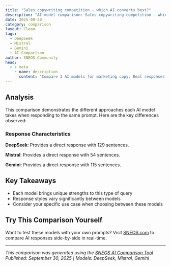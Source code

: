 ```yaml
---
title: "Sales copywriting competition - which AI converts best?"
description: "AI model comparison: Sales copywriting competition - which AI converts best?..."
date: 2025-09-30
category: comparison
layout: Clean
tags:
  - DeepSeek
  - Mistral
  - Gemini
  - AI Comparison
author: SNEOS Community
head:
  - - meta
    - name: description
      content: "Compare 3 AI models for marketing copy. Real responses from DeepSeek, Mistral, Gemini with detailed analysis."
---
```


<ChatComparison
  title="Sales copywriting competition - which AI converts best?"
  prompt="Sales copywriting competition - which AI converts best?"
  :responses='{
    "DeepSeek": "Of course. This is a fantastic idea. Let\u0027s frame this as a head-to-head competition between the leading AI writing models.\n\nWe\u0027ll create a real-world sales copy scenario, set the rules, and then have our \u0022contestants\u0022 generate copy. Finally, we\u0027ll analyze the results to declare a winner based on key sales copy principles.\n\n---\n\n### **The Sales Copywriting Grand Prix**\n\n**The Scenario:** A new direct-to-consumer brand, **\u0022Zenith Coffee Co.\u0022** is launching its first product: a high-end, single-origin subscription box from Ethiopia. The target audience is millennials and Gen Z who value authenticity, sustainability, and a premium coffee experience at home.\n\n**The Goal:** Write a high-converting **Facebook/Instagram Ad** (primary text) and a **Subject Line** for the launch email.\n\n**The Contestants:**\n1.  **GPT-4 (OpenAI):** The established champion, known for its fluency and reasoning.\n2.  **Claude 3 (Anthropic):** Known for its eloquent, nuanced, and human-like writing.\n3.  **Gemini 1.5 (Google):** A powerful, well-rounded contender with strong creative capabilities.\n\n---\n\n### **Round 1: The Facebook/Instagram Ad Copy**\n\n**Prompt Given to All AIs:**\n\u003E \u0022Write the primary text for a Facebook/Instagram ad for Zenith Coffee Co. We are launching a new single-origin Ethiopian coffee subscription. The audience is millennials/Gen Z who care about quality, origin, and sustainability. The tone should be authentic, inspiring, and slightly exclusive. Include a clear Call to Action (CTA). Keep it under 150 words.\u0022\n\n---\n\n#### **Contestant 1: GPT-4**\n\n**Copy:**\n\u003E Tired of the same old dark roast? It\u0027s time to meet your match. \u2615\n\u003E\n\u003E Presenting the Yirgacheffe Reserve from Zenith Coffee Co. \u2013 a single-origin Ethiopian coffee that\u0027s as vibrant and complex as the hills it\u0027s grown on. We partner directly with family-owned farms, ensuring every bean is ethically sourced and sustainably harvested.\n\u003E\n\u003E Taste notes of wild berry, dark chocolate, and a floral aroma that will transform your morning ritual into a journey.\n\u003E\n\u003E This isn\u0027t just coffee. It\u0027s a passport to the birthplace of coffee itself. Our limited-run subscription is for those who don\u0027t just drink coffee\u2014they experience it.\n\u003E\n\u003E **\uD83D\uDC49 Elevate Your Brew. Claim Your First Bag Now!**\n\u003E\n\u003E #ZenithCoffee #EthiopianCoffee #SpecialtyCoffee\n\n#### **Contestant 2: Claude 3**\n\n**Copy:**\n\u003E Your daily brew has a secret origin story. And it begins in the misty highlands of Ethiopia.\n\u003E\n\u003E At Zenith, we believe you should know the journey of your coffee bean. That\u0027s why our new Ethiopian Single-Origin Subscription brings you directly to the source. Each batch is traceable to a specific co-op, where traditional methods meet sustainable farming.\n\u003E\n\u003E Prepare for a cup that surprises you: think bright citrus, a hint of jasmine, and a smooth, clean finish. This is the authentic taste of Yirgacheffe, without the pretense.\n\u003E\n\u003E Join the inner circle of coffee explorers. Your first shipment is waiting.\n\u003E\n\u003E **Discover the Origin \u2192**\n\u003E\n\u003E #CoffeeWithACause #ZenithJourney\n\n#### **Contestant 3: Gemini 1.5**\n\n**Copy:**\n\u003E Coffee shouldn\u0027t be a mystery. It should be a masterpiece.\n\u003E\n\u003E **Zenith Coffee Co.: Ethiopian Single-Origin Subscription.**\n\u003E\n\u003E Ditch the bland, mass-produced blends. We deliver coffee with a clear passport\u2014straight from the sun-drenched, high-altitude farms of Ethiopia\u0027s Sidamo region. Each bag is a story of soil, sun, and skilled hands.\n\u003E\n\u003E **You\u0027ll taste the difference:** A brilliant acidity, a silky body, and flavors of blueberry and lemon that dance on your palate.\n\u003E\n\u003E We\u0027re obsessed with ethical sourcing, so you can feel as good about your purchase as you do about your pour-over.\n\u003E\n\u003E **Ready for a better cup? Subscribe \u0026 Save 15% on your first box.**\n\u003E\n\u003E **Tap to Explore Our Launch Offer!**\n\u003E\n\u003E #ZenithCoffee #EthiopianCoffee #Sustainable\n\n---\n\n### **Round 2: The Email Subject Line**\n\n**Prompt Given to All AIs:**\n\u003E \u0022Generate 3 compelling email subject lines for the launch announcement of the Zenith Ethiopian coffee subscription. They should create urgency, curiosity, or highlight the exclusivity.\u0022\n\n---\n\n#### **GPT-4**\n1.  Your Invitation to the Zenith Ethiopian Reserve is Inside\n2.  The Origin Awaits: Our Ethiopian Coffee is Here\n3.  \u26A0\uFE0F Don\u0027t Miss Out: Our Limited Ethiopian Roast is Live\n\n#### **Claude 3**\n1.  The story behind your next favorite cup of coffee\n2.  You\u0027re invited: Be the first to taste our Ethiopian source\n3.  A coffee from the birthplace of coffee (now available)\n\n#### **Gemini 1.5**\n1.  It\u0027s Here: The Ethiopian Single-Origin You\u0027ve Been Waiting For\n2.  Your Passport to Ethiopia\u0027s Best Coffee is Inside\n3.  Last Chance: Our Launch Offer Ends Soon!\n\n---\n\n### **Judging \u0026 Analysis**\n\nLet\u0027s break down the results using core copywriting principles.\n\n#### **Facebook Ad Analysis:**\n\n*   **GPT-4:**\n    *   **Strengths:** Excellent, direct hook (\u0022Tired of the same old dark roast?\u0022). Strong, evocative sensory language (\u0022wild berry, dark chocolate\u0022). The CTA \u0022Elevate Your Brew\u0022 is fantastic\u2014it sells a transformation, not just a product. The hashtag use is perfect for the platform.\n    *   **Weaknesses:** Slightly more generic \u0022premium\u0022 feel, but very effective.\n\n*   **Claude 3:**\n    *   **Strengths:** The most sophisticated and story-driven copy. \u0022Your daily brew has a secret origin story\u0022 is a brilliant, curiosity-driven hook. It focuses heavily on the *narrative* and authenticity (\u0022without the pretense\u0022). The CTA \u0022Discover the Origin\u0022 is highly relevant.\n    *   **Weaknesses:** May be slightly less direct for a quick-scrolling social feed. The CTA is softer than GPT-4\u0027s.\n\n*   **Gemini 1.5:**\n    *   **Strengths:** Very strong on clear, tangible benefits (\u0022Subscribe \u0026 Save 15%\u0022). It does a great job of contrasting the problem (\u0022bland, mass-produced blends\u0022) with the solution. The specificity of the Sidamo region adds credibility.\n    *   **Weaknesses:** The hook (\u0022Coffee shouldn\u0027t be a mystery...\u0022) is good, but not as gripping as the others. It feels the most like a traditional, if very well-executed, ad.\n\n**Round 1 Winner: A very close call, but GPT-4 takes it.** Its combination of a punchy hook, irresistible sensory details, and a powerful, benefit-driven CTA makes it the most likely to stop a scroll and drive a click.\n\n#### **Email Subject Line Analysis:**\n\n*   **GPT-4:** Focuses on exclusivity and urgency. \u0022Your Invitation\u0022 and \u0022Don\u0027t Miss Out\u0022 are classic, high-performing triggers.\n*   **Claude 3:** All about curiosity and storytelling. \u0022The story behind...\u0022 and \u0022A coffee from the birthplace...\u0022 are intelligent and intriguing, perfect for a more engaged audience.\n*   **Gemini 1.5:** A mix of excitement (\u0022It\u0027s Here\u0022), benefit (\u0022Passport to...\u0022), and direct urgency (\u0022Last Chance\u0022). This is a solid, A/B test-ready set.\n\n**Round 2 Winner: Claude 3, by a nose.** In a crowded inbox, curiosity often beats blunt force. Claude\u0027s lines feel more like a personal message and less like an advertisement, which can lead to higher open rates from a qualified list.\n\n---\n\n### **And the Overall Winner Is...**\n\nThis depends on the channel and your goal.\n\n*   **For direct-response, scroll-stopping SOCIAL ADS: GPT-4.** Its copy is engineered for conversion\u2014it\u0027s emotive, benefit-packed, and has a clear, compelling CTA.\n*   **For building a brand story and engaging a NURTURED AUDIENCE (like email): Claude 3.** Its nuanced, intelligent, and human-like writing builds a deeper connection and trust.\n\n**However, the true champion is you, the human copywriter.**\n\nThe real-world result would come from using these AIs as a **dream team**:\n\n1.  Use **Claude 3** to brainstorm the core narrative and brand voice.\n2.  Use **GPT-4** to punch up that narrative into hard-hitting, conversion-focused ad copy.\n3.  Use **Gemini 1.5** to generate a wide variety of A/B testable subject lines and value-proposition angles.\n\nThe best AI is the one you learn to direct. Use this competition as a starting point to refine your prompts and discover which model best complements your unique style.",
    "Mistral": "To determine which AI converts best for sales copywriting, you would need to conduct a comparative analysis. Here\u2019s a structured approach to evaluate different AI tools:\n\n### Step-by-Step Evaluation Process\n\n1. **Identify AI Tools**:\n   - **Copy.ai**\n   - **Jasper.ai**\n   - **Frase.io**\n   - **Rytr.me**\n   - **Anyword**\n   - **LongShot AI**\n\n2. **Define Metrics**:\n   - **Conversion Rate**: The percentage of visitors who take the desired action (e.g., making a purchase, signing up for a newsletter).\n   - **Engagement**: Metrics like click-through rate (CTR), time spent on page, and bounce rate.\n   - **Quality of Copy**: Subjective evaluation based on clarity, persuasiveness, and relevance.\n   - **Speed and Efficiency**: How quickly the AI generates high-quality copy.\n   - **Customization**: Ability to tailor the copy to specific audiences and tones.\n\n3. **Create Test Scenarios**:\n   - Develop a set of standardized scenarios or briefs for each AI tool to generate copy for. Examples include:\n     - Product descriptions\n     - Email marketing campaigns\n     - Landing pages\n     - Social media ads\n\n4. **Generate Copy**:\n   - Use each AI tool to generate copy for the defined scenarios.\n   - Ensure consistency in the input parameters (e.g., product details, target audience, tone).\n\n5. **A/B Testing**:\n   - Run A/B tests using the generated copy from different AI tools.\n   - Use tools like Google Optimize, Optimizely, or Unbounce to split traffic and measure performance.\n\n6. **Analyze Results**:\n   - Collect data on conversion rates, engagement metrics, and user feedback.\n   - Compare the performance of each AI tool against the defined metrics.\n\n7. **Subjective Evaluation**:\n   - Have a panel of experts or a focus group evaluate the quality of the copy.\n   - Use a scoring system to rate clarity, persuasiveness, and relevance.\n\n8. **Report Findings**:\n   - Summarize the results in a report.\n   - Highlight the strengths and weaknesses of each AI tool.\n   - Identify the AI tool that performs best overall.\n\n### Example Scenario\n\n**Product Description for a Smartwatch**:\n- **Product Features**: Heart rate monitor, GPS, waterproof, 7-day battery life.\n- **Target Audience**: Fitness enthusiasts, tech-savvy consumers.\n- **Tone**: Exciting, informative.\n\n**Generated Copy Examples**:\n\n**Copy.ai**:\n\u0022Introducing the ultimate smartwatch for fitness enthusiasts! With a heart rate monitor, built-in GPS, and waterproof design, this watch is your perfect workout companion. Enjoy a 7-day battery life and stay connected on the go. Elevate your fitness journey today!\u0022\n\n**Jasper.ai**:\n\u0022Experience the future of fitness with our advanced smartwatch. Track your heart rate, navigate with GPS, and dive into any adventure with its waterproof design. With a 7-day battery life, you\u0027ll never miss a beat. Upgrade your workout routine now!\u0022\n\n**Frase.io**:\n\u0022Meet your new fitness partner \u2013 a smartwatch designed for active lifestyles. Monitor your heart rate, track your routes with GPS, and enjoy waterproof durability. With a 7-day battery life, it\u0027s always ready when you are. Take your fitness to the next level!\u0022\n\n### Conclusion\n\nBy following this structured approach, you can objectively determine which AI tool converts best for sales copywriting. The key is to ensure a fair comparison by using standardized scenarios and metrics, and to gather both quantitative and qualitative data.",
    "Gemini": "Okay, let\u0027s dive into a sales copywriting competition using AI. Here\u0027s a breakdown of how we can approach this, the factors involved, and some AI contenders to consider:\n\n**The Challenge: Convert Leads into Customers**\n\nThe core metric is **conversion rate**.  We\u0027ll be looking at which AI, when used to generate sales copy, results in the highest percentage of people taking a desired action (e.g., making a purchase, signing up for a free trial, filling out a form, requesting a demo).\n\n**Key Elements for a Fair and Meaningful Competition:**\n\n1.  **Define the Target Audience:**  Who are we trying to reach?  Age, demographics, interests, pain points, buying behavior are essential to narrow the AI.\n2.  **Choose a Product/Service:**  The product or service needs to be clearly defined.  Is it a SaaS product, a physical item, a course, a consultation?\n3.  **Establish a Control Group:**  Create a baseline conversion rate using existing sales copy (if available) or human-written copy by a competent copywriter. This is *crucial* for comparison.\n4.  **Select AI Models:** Choose a variety of AI tools known for copywriting capabilities.\n5.  **Craft Identical Prompts:** Provide the AI tools with the same, well-crafted, detailed prompts.  The quality of the prompt significantly affects the output.\n6.  **Testing Platform:** Where will the copy be used?  Landing page, email campaign, social media ad?  Each platform has different requirements and user expectations.\n7.  **Tracking and Measurement:**  Use analytics tools to track impressions, clicks, conversion rates, and other relevant metrics.\n8.  **Statistical Significance:** Ensure that the sample sizes are large enough to achieve statistical significance. A small number of conversions can lead to skewed results.\n9.  **A/B Testing Framework:** Set up proper A/B tests to compare different variations of the copy generated by the AI models.\n\n**AI Contenders for the Sales Copywriting Crown:**\n\nHere\u0027s a list of AI tools that are popular for sales copywriting, along with their strengths and weaknesses:\n\n*   **1. Jasper (formerly Jarvis):**\n    *   **Strengths:** One of the most well-known and widely used.  Offers a variety of templates specifically designed for sales copy (e.g., AIDA, PAS, Feature to Benefit, etc.). Strong community support. Good for creating long-form content.\n    *   **Weaknesses:** Can be expensive.  Requires a good understanding of copywriting principles to guide the AI effectively.  May sometimes produce generic or repetitive content.\n*   **2. Copy.ai:**\n    *   **Strengths:** User-friendly interface.  Generates a wide range of copy variations. Good for brainstorming ideas and creating short-form copy. Offers a free plan (with limitations).\n    *   **Weaknesses:** Quality can vary.  May require more editing and refinement than some other tools.\n*   **3. Writesonic:**\n    *   **Strengths:**  Offers a wide range of features, including AI article writer, product descriptions, and landing page copy.  Affordable pricing.\n    *   **Weaknesses:** Content quality can be inconsistent.\n*   **4. Rytr:**\n    *   **Strengths:** Affordable and easy to use.  Supports multiple languages.\n    *   **Weaknesses:**  Limited features compared to some of the more comprehensive tools.\n*   **5. Scalenut:**\n    *   **Strengths:**  Focuses on SEO-optimized content.  Good for creating blog posts and articles that attract organic traffic.\n    *   **Weaknesses:** May be less focused on pure sales copy than some of the other options.\n*   **6. ClosersCopy:**\n    *   **Strengths:** Specifically designed for sales copywriting. Offers frameworks and features tailored to persuasion.\n    *   **Weaknesses:** Can have a steeper learning curve.  Less versatile for other types of content.\n*   **7. Anyword:**\n    *   **Strengths:** Data-driven approach.  Predicts the performance of different copy variations based on audience demographics.\n    *   **Weaknesses:** Can be more expensive than other options. Relies on its own AI models to predict performace, not actual test data of your traffic.\n\n**Detailed Prompt Engineering (Example):**\n\nLet\u0027s say our product is a \u0022Project Management Software for Small Marketing Teams.\u0022\n\nHere\u0027s a sample prompt we could use for *each* AI tool (with slight adjustments based on the tool\u0027s specific input fields):\n\n\u0060\u0060\u0060\n**Product:** Project Management Software for Small Marketing Teams\n\n**Target Audience:**  Small marketing teams (3-10 people) in agencies or in-house, struggling to stay organized and meet deadlines. They are typically using spreadsheets, email, and multiple disconnected tools for project management. They are looking for a simple, visual, and collaborative solution.  Their pain points include: missed deadlines, communication breakdowns, difficulty tracking progress, and lack of visibility into workload.\n\n**Objective:**  Write a landing page headline and body copy that will persuade marketing team leaders to sign up for a free trial of our project management software.\n\n**Key Features:**\n*   Visual task management (Kanban boards)\n*   Real-time collaboration\n*   Automated workflows\n*   Progress tracking and reporting\n*   Integrations with popular marketing tools (e.g., Slack, Google Drive)\n\n**Tone of Voice:**  Friendly, helpful, and slightly urgent.  Avoid overly technical jargon.\n\n**Call to Action:** \u0022Start Your Free Trial Today!\u0022\n\n**Keywords (for SEO, if applicable):** project management software, marketing project management, team collaboration, workflow automation\n\n**Output Format:**\n*   Headline (max 15 words)\n*   Body Copy (2-3 short paragraphs, focusing on benefits, not just features)\n\n**Example (Human-written, for reference, DO NOT COPY):**\n\nHeadline: \u0022Stop Juggling Spreadsheets: Simplify Your Marketing Projects\u0022\n\nBody: \u0022Are missed deadlines and communication breakdowns holding your marketing team back?  [Software Name] provides a visual, collaborative, and easy-to-use project management solution designed specifically for small marketing teams like yours.  Track progress, automate workflows, and keep everyone on the same page.\n\nReady to reclaim your sanity?  Start your free trial today and see how [Software Name] can transform your marketing team\u0027s productivity.\u0022\n\u0060\u0060\u0060\n\n**How to Conduct the Competition:**\n\n1.  **Prompt Engineering:**  Refine the prompts based on the specific AI tool.\n2.  **Copy Generation:** Generate multiple variations of copy from each AI tool (e.g., 5-10 variations per tool).\n3.  **Selection/Refinement:** Select the best copy variations from each AI (based on initial impressions and quality).  Optionally, *lightly* edit the AI-generated copy for grammar and clarity, but avoid making major changes.  Document all edits.\n4.  **A/B Testing:** Set up A/B tests on your landing page or within your email campaign.\n5.  **Data Collection:**  Track conversion rates for each variation.\n6.  **Analysis:** Analyze the data to determine which AI tool produced the highest-converting copy.  Also, analyze *why* certain variations performed better.  Did they resonate more with the target audience? Did they emphasize specific benefits?\n\n**Important Considerations:**\n\n*   **Human Oversight:**  AI is a tool, not a replacement for human expertise.  A skilled copywriter should review and refine the AI-generated copy.\n*   **Ethical Considerations:**  Ensure that the sales copy is truthful and doesn\u0027t make misleading claims.\n*   **Continuous Improvement:**  The AI landscape is constantly evolving.  Regularly re-evaluate your AI tools and processes.\n*   **Beyond Conversion Rate:**  Consider other metrics like engagement, brand sentiment, and customer lifetime value.\n\n**In conclusion, running a sales copywriting competition between AI tools is a great way to find the best AI for your specific needs and improve your conversion rates. Remember to focus on clear objectives, detailed prompts, proper A/B testing, and human oversight.** Good luck!\n"
  }'
  published-date="12:28"
/>

## Analysis

This comparison demonstrates the different approaches each AI model takes when responding to the same prompt. Here are the key differences observed:

### Response Characteristics

**DeepSeek**: Provides a direct response with 129 sentences. 

**Mistral**: Provides a direct response with 54 sentences. 

**Gemini**: Provides a direct response with 115 sentences. 

## Key Takeaways

- Each model brings unique strengths to this type of query
- Response styles vary significantly between models
- Consider your specific use case when choosing between these models

## Try This Comparison Yourself

Want to test these models with your own prompts? Visit [SNEOS.com](https://sneos.com) to compare AI responses side-by-side in real-time.

---

*This comparison was generated using the [SNEOS AI Comparison Tool](https://sneos.com)*
*Published: September 30, 2025 | Models: DeepSeek, Mistral, Gemini*
